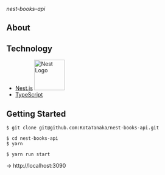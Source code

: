*nest-books-api*

## About

## Technology

* [Nest.js](https://github.com/nestjs/nest) <img src="https://nestjs.com/img/logo_text.svg" width="80" alt="Nest Logo" />
* [TypeScript](https://github.com/microsoft/TypeScript)

## Getting Started

```
$ git clone git@github.com:KotaTanaka/nest-books-api.git
```

```
$ cd nest-books-api
$ yarn
```

```
$ yarn run start
```

→ http://localhost:3090
